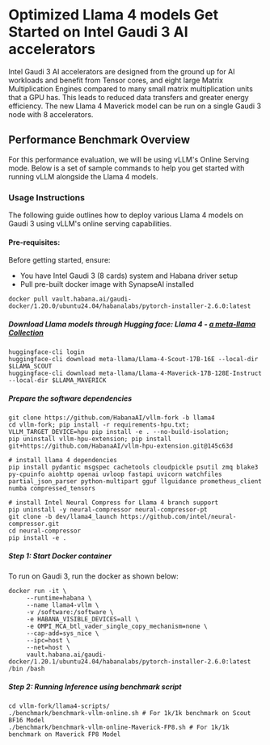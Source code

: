 # Optimized Llama 4 models Get Started on Intel Gaudi 3 AI accelerators

Intel Gaudi 3 AI accelerators are designed from the ground up for AI workloads and benefit from Tensor cores, and eight large Matrix Multiplication Engines compared to many small matrix multiplication units that a GPU has.
This leads to reduced data transfers and greater energy efficiency. 
The new Llama 4 Maverick model can be run on a single Gaudi 3 node with 8 accelerators.  

## Performance Benchmark Overview
For this performance evaluation, we will be using vLLM's Online Serving mode. Below is a set of sample commands to help you get started with running vLLM alongside the Llama 4 models.
### Usage Instructions
The following guide outlines how to deploy various Llama 4 models on Gaudi 3 using vLLM's online serving capabilities.
#### Pre-requisites:
Before getting started, ensure:
- You have Intel Gaudi 3 (8 cards) system and Habana driver setup	
- Pull pre-built docker image with SynapseAI installed
```
docker pull vault.habana.ai/gaudi-docker/1.20.0/ubuntu24.04/habanalabs/pytorch-installer-2.6.0:latest
```

##### Download Llama models through Hugging face: Llama 4 - [a meta-llama Collection](https://huggingface.co/collections/meta-llama/llama-4-67f0c30d9fe03840bc9d0164)
```
huggingface-cli login
huggingface-cli download meta-llama/Llama-4-Scout-17B-16E --local-dir $LLAMA_SCOUT
huggingface-cli download meta-llama/Llama-4-Maverick-17B-128E-Instruct --local-dir $LLAMA_MAVERICK
```
##### Prepare the software dependencies
```
git clone https://github.com/HabanaAI/vllm-fork -b llama4
cd vllm-fork; pip install -r requirements-hpu.txt; VLLM_TARGET_DEVICE=hpu pip install -e . --no-build-isolation;
pip uninstall vllm-hpu-extension; pip install git+https://github.com/HabanaAI/vllm-hpu-extension.git@145c63d

# install llama 4 dependencies
pip install pydantic msgspec cachetools cloudpickle psutil zmq blake3 py-cpuinfo aiohttp openai uvloop fastapi uvicorn watchfiles partial_json_parser python-multipart gguf llguidance prometheus_client numba compressed_tensors

# install Intel Neural Compress for Llama 4 branch support
pip uninstall -y neural-compressor neural-compressor-pt
git clone -b dev/llama4_launch https://github.com/intel/neural-compressor.git
cd neural-compressor
pip install -e .
```

##### Step 1: Start Docker container
To run on Gaudi 3, run the docker as shown below:
```
docker run -it \
     --runtime=habana \
     --name llama4-vllm \
     -v /software:/software \
     -e HABANA_VISIBLE_DEVICES=all \
     -e OMPI_MCA_btl_vader_single_copy_mechanism=none \
     --cap-add=sys_nice \
     --ipc=host \
     --net=host \
     vault.habana.ai/gaudi-docker/1.20.1/ubuntu24.04/habanalabs/pytorch-installer-2.6.0:latest /bin /bash
```
##### Step 2: Running Inference using benchmark script
```
cd vllm-fork/llama4-scripts/
./benchmark/benchmark-vllm-online.sh # For 1k/1k benchmark on Scout BF16 Model
./benchmark/benchmark-vllm-online-Maverick-FP8.sh # For 1k/1k benchmark on Maverick FP8 Model
```
